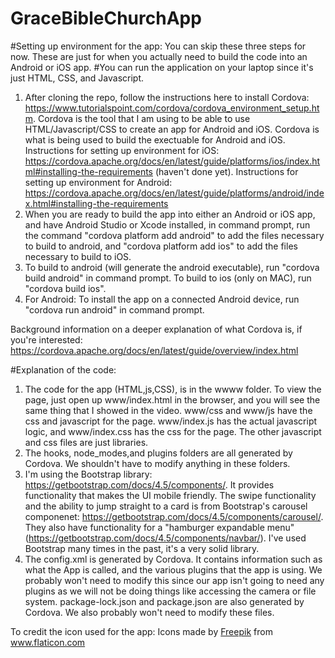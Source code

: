 # GraceBibleChurchApp


#Setting up environment for the app: You can skip these three steps for now. These are just for when you actually need to build the code into an Android or iOS app.
#You can run the application on your laptop since it's just HTML, CSS, and Javascript.
1. After cloning the repo, follow the instructions here to install Cordova: https://www.tutorialspoint.com/cordova/cordova_environment_setup.htm.
Cordova is the tool that I am using to be able to use HTML/Javascript/CSS to create an app for Android and iOS. Cordova is  what is being used to build the exectuable for Android and iOS.  Instructions for setting up environment for iOS: https://cordova.apache.org/docs/en/latest/guide/platforms/ios/index.html#installing-the-requirements (haven't done yet). Instructions for setting up environment for Android: https://cordova.apache.org/docs/en/latest/guide/platforms/android/index.html#installing-the-requirements
2. When you are ready to build the app into either an Android or iOS app, and have Android Studio or Xcode installed, in command prompt, run the command "cordova platform add android" to add the files necessary to build to android, and "cordova platform add ios" to add the files necessary to build to iOS.
3. To build to android (will generate the android executable), run "cordova build android" in command prompt. To build to ios (only on MAC), run "cordova build ios".
4. For Android: To install the app on a connected Android device, run "cordova run android" in command prompt.

Background information on a deeper explanation of what Cordova is, if you're interested: https://cordova.apache.org/docs/en/latest/guide/overview/index.html

#Explanation of the code:
1. The code for the app (HTML,js,CSS), is in the wwww folder. To view the page, just open up www/index.html in the browser, and you will see the same thing
that I showed in the video. www/css and www/js have the css and javascript for the page. www/index.js has the actual javascript logic, and www/index.css has the css for the page. The other javascript and css files are just libraries.
2. The hooks, node_modes,and plugins folders are all generated by Cordova. We shouldn't have to modify anything in these folders.
3. I'm using the Bootstrap library: https://getbootstrap.com/docs/4.5/components/. It provides functionality that makes the UI mobile friendly. The swipe functionality
and the ability to jump straight to a card is from Bootstrap's carousel componenet: https://getbootstrap.com/docs/4.5/components/carousel/. They also have functionality for a "hamburger expandable menu" (https://getbootstrap.com/docs/4.5/components/navbar/). I've used Bootstrap many times in the past, it's a very solid library.
4. The config.xml is generated by Cordova. It contains information such as what the App is called, and the various plugins that the app is using. We probably won't need
to modify this since our app isn't going to need any plugins as we will not be doing things like accessing the camera or file system. package-lock.json and package.json are also generated by Cordova. We also probably won't need to modify these files.

To credit the icon used for the app:
Icons made by <a href="https://www.flaticon.com/authors/freepik" title="Freepik">Freepik</a> from <a href="https://www.flaticon.com/" title="Flaticon">www.flaticon.com</a></div>
